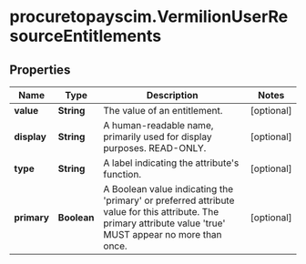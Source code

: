 # procuretopayscim.VermilionUserResourceEntitlements

## Properties

Name | Type | Description | Notes
------------ | ------------- | ------------- | -------------
**value** | **String** | The value of an entitlement. | [optional] 
**display** | **String** | A human-readable name, primarily used for display purposes. READ-ONLY. | [optional] 
**type** | **String** | A label indicating the attribute&#39;s function. | [optional] 
**primary** | **Boolean** | A Boolean value indicating the &#39;primary&#39; or preferred attribute value for this attribute. The primary attribute value &#39;true&#39; MUST appear no more than once. | [optional] 



